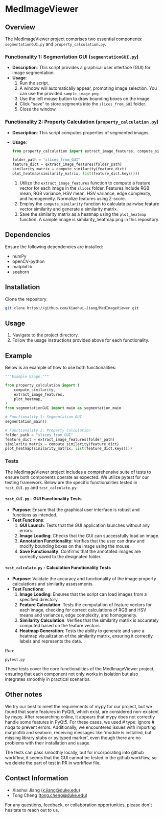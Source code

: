 # MedImageViewer

## Overview

The MedImageViewer project comprises two essential components: `segmentationGUI.py` and `property_calculation.py`.

### Functionality 1: Segmentation GUI (`segmentationGUI.py`)

- **Description**: This script provides a graphical user interface (GUI) for image segmentation.
- **Usage**:
    1. Run the script.
    2. A window will automatically appear, prompting image selection. You can use the provided `sample_image.png`.
    3. Use the left mouse button to draw bounding boxes on the image.
    4. Click "save" to store segments into the `slices_from_GUI` folder.
    5. Close the window.

### Functionality 2: Property Calculation (`property_calculation.py`)

- **Description**: This script computes properties of segmented images.
- **Usage**:
    ```python
    from property_calculation import extract_image_features, compute_similarity, plot_heatmap
    
    folder_path = "slices_from_GUI"
    feature_dict = extract_image_features(folder_path)
    similarity_matrix = compute_similarity(feature_dict)
    plot_heatmap(similarity_matrix, list(feature_dict.keys()))
    ```

    1. Utilize the `extract_image_features` function to compute a feature vector for each image in the `slices` folder. Features include RGB mean, RGB variance, HSV mean, HSV variance, edge complexity, and homogeneity. Normalize features using Z-score.
    2. Employ the `compute_similarity` function to calculate pairwise feature vector similarity and generate a similarity matrix.
    3. Save the similarity matrix as a heatmap using the `plot_heatmap` function. A sample image is similarity_heatmap.png in this repository.

## Dependencies

Ensure the following dependencies are installed:

- numPy
- openCV-python
- matplotlib
- seaborn

## Installation

Clone the repository:

```bash
git clone https://github.com/Xiaohui-Jiang/MedImageViewer.git
```

## Usage

1. Navigate to the project directory.
2. Follow the usage instructions provided above for each functionality.

## Example

Below is an example of how to use both functionalities:

```python
"""Example Usage."""

from property_calculation import (
    compute_similarity,
    extract_image_features,
    plot_heatmap,
)
from segmentationGUI import main as segmentation_main

# Functionality 1: Segmentation GUI
segmentation_main()

# Functionality 2: Property Calculation
folder_path = "slices_from_GUI"
feature_dict = extract_image_features(folder_path)
similarity_matrix = compute_similarity(feature_dict)
plot_heatmap(similarity_matrix, list(feature_dict.keys()))
```

### Tests

The MedImageViewer project includes a comprehensive suite of tests to ensure both components operate as expected. We utilize pytest for our testing framework. Below are the specific functionalities tested in `test_GUI.py` and `test_calculate.py`:

#### `test_GUI.py` - GUI Functionality Tests
- **Purpose**: Ensure that the graphical user interface is robust and functions as intended.
- **Test Functions**:
    1. **GUI Launch**: Tests that the GUI application launches without any errors.
    2. **Image Loading**: Checks that the GUI can successfully load an image.
    3. **Annotation Functionality**: Verifies that the user can draw and modify bounding boxes on the image using the mouse.
    4. **Save Functionality**: Confirms that the annotated images are correctly saved to the designated folder.

#### `test_calculate.py` - Calculation Functionality Tests
- **Purpose**: Validate the accuracy and functionality of the image property calculations and similarity assessments.
- **Test Functions**:
    1. **Image Loading**: Ensures that the script can load images from a specified directory.
    2. **Feature Calculation**: Tests the computation of feature vectors for each image, checking for correct calculations of RGB and HSV means and variances, edge complexity, and homogeneity.
    3. **Similarity Calculation**: Verifies that the similarity matrix is accurately computed based on the feature vectors.
    4. **Heatmap Generation**: Tests the ability to generate and save a heatmap visualization of the similarity matrix, ensuring it correctly labels and represents the data.

Run:

```terminal
pytest.py
```

These tests cover the core functionalities of the MedImageViewer project, ensuring that each component not only works in isolation but also integrates smoothly in practical scenarios.

## Other notes

We try our best to meet the requirements of mypy for our project, but we found that some features in PyQt5, which exist, are considered non-existent by mypy. After researching online, it appears that mypy does not correctly handle some features in PyQt5. For these cases, we used # type: ignore # noqa to prevent errors. Additionally, we encountered issues with importing matplotlib and seaborn, receiving messages like 'module is installed, but missing library stubs or py.typed marker', even though there are no problems with their installation and usage.

The tests can pass smoothly locally, but for incorporating into github workflow, it seems that the GUI cannot be tested in the github workflow, so we delete the part of test in PR in workflow file.

## Contact Information

- Xiaohui Jiang (x.jiang@duke.edu)
- Tong Cheng (tong.cheng@duke.edu)

For any questions, feedback, or collaboration opportunities, please don't hesitate to reach out to us.

